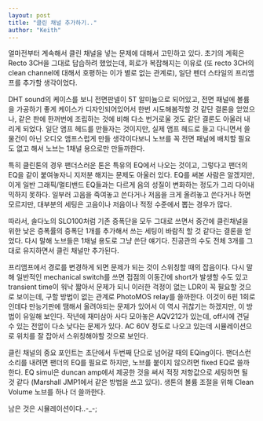 ```yaml
---
layout: post
title: "클린 채널 추가하기.."
author: "Keith"
---
```


얼마전부터 계속해서 클린 채널을 넣는 문제에 대해서 고민하고 있다. 초기의 계획은 Recto 3CH을 그대로 답습하려 했었는데, 회로가 복잡해지는 이유로 (또 recto 3CH의 clean channel에 대해서 호평하는 이가 별로 없는 관계로), 일단 펜더 스타일의 프리앰프를 추가할 생각이었다. 

DHT sound의 케이스를 보니 전면판넬이 5T 알미늄으로 되어있고, 전면 패널에 볼륨을 가공하기 좋게 케이스가 디자인되어있어서 한번 시도해봄직할 것 같단 결론을 얻었으나, 같은 판에 한꺼번에 조립하는 것에 비해 다소 번거로울 것도 같단 결론도 아울러 내리게 되었다. 일단 앰프 헤드를 만들자는 것이지만, 실제 앰프 헤드로 들고 다니면서 쓸 물건이 아닌 오디오 앰프스럽게 만들 생각이다보니 노브를 꼭 전면 패널에 배치할 필요도 없고 해서 노브는 1채널 용으로만 만들까한다.

특히 클린톤의 경우 팬더스러운 톤은 특유의 EQ에서 나오는 것이고, 그렇다고 팬더의 EQ을 같이 붙여놓자니 지저분 해지는 문제도 아울러 있다. EQ를 써본 사람은 알겠지만, 이게 일반 그래픽/멀티밴드 EQ들과는 다르게 음의 성질이 변화하는 정도가 그리 다이내믹하지 못하다. 일부러 고음을 죽여놓고 쓴다거나 저음을 크게 올려놓고 쓴다거나 하면 모르지만, 대부분의 세팅은 고음이나 저음이나 적정 수준에서 뽑는 경우가 많다.

따라서, 솔다노의 SLO100처럼 기존 증폭단을 모두 그대로 쓰면서 중간에 클린채널을 위한 낮은 증폭률의 증폭단 1개를 추가해서 쓰는 세팅이 바람직 할 것 같다는 결론을 얻었다. 다시 말해 노브들은 1채널 용도로 그냥 쓴단 얘기다. 진공관의 수도 전체 3개를 그대로 유지하면서 클린 채널만 추가된다.

프리앰프에서 경로를 변경하게 되면 문제가 되는 것이 스위칭할 때의 잡음이다. 다시 말해 일반적인 mechanical switch를 쓰면 접점의 이동간에 short가 발생할 수도 있고 transient time이 워낙 짧아서 문제가 되니 이러한 걱정이 없는 LDR이 꼭 필요할 것으로 보이는데, 구할 방법이 없는 관계로 PhotoMOS relay를 쓸까한다. 이것이 6핀 1회로인데다 만능기판에 땜해서 올려야되는 문제가 있어서 이 역시 귀찮기는 하겠지만, 이 방법이 유일해 보인다. 작년에 재미삼아 사다 모아놓은 AQV212가 있는데, off시에 견딜 수 있는 전압이 다소 낮다는 문제가 있다. AC 60V 정도로 나오고 있는데 시뮬레이션으로 위치를 잘 잡아서 스위칭해야할 것으로 보인다.

클린 채널의 중요 포인트는 초단에서 두번째 단으로 넘어갈 때의 EQing이다. 팬더스런 소리를 내려면 팬더의 EQ를 필요로 하지만, 노브를 붙이지 않으려면 fixed EQ로 쓸까한다. EQ simul은 duncan amp에서 제공한 것을 써서 적정 저항값으로 세팅하면 될 것 같다 (Marshall JMP1에서 같은 방법을 쓰고 있다). 생톤의 볼륨 조절을 위해 Clean Volume 노브를 하나 더 쓸까한다.

남은 것은 시뮬레이션이다..-_-;


